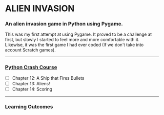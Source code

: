 # ALIEN INVASION  
### An alien invasion game in Python using Pygame. 
  
This was my first attempt at using Pygame. It proved to be a challenge at first, but slowly I started to feel more and more comfortable with it. Likewise, it was the first game I had ever coded (If we don't take into account Scratch games).

----
### [Python Crash Course](http://www.github.com/adolfolh/PCC "Python Crash Course")  
  - [ ] Chapter 12: A Ship that Fires Bullets  
  - [ ] Chapter 13: Aliens!  
  - [ ] Chapter 14: Scoring

----
### Learning Outcomes
